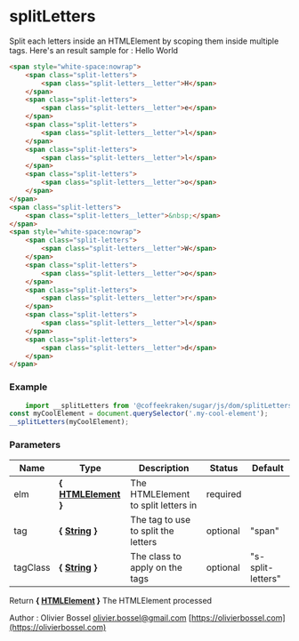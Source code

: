 # splitLetters

Split each letters inside an HTMLElement by scoping them inside multiple tags.
Here's an result sample for : Hello World
```html
<span style="white-space:nowrap">
	<span class="split-letters">
		<span class="split-letters__letter">H</span>
	</span>
	<span class="split-letters">
		<span class="split-letters__letter">e</span>
	</span>
	<span class="split-letters">
		<span class="split-letters__letter">l</span>
	</span>
	<span class="split-letters">
		<span class="split-letters__letter">l</span>
	</span>
	<span class="split-letters">
		<span class="split-letters__letter">o</span>
	</span>
</span>
<span class="split-letters">
	<span class="split-letters__letter">&nbsp;</span>
</span>
<span style="white-space:nowrap">
	<span class="split-letters">
		<span class="split-letters__letter">W</span>
	</span>
	<span class="split-letters">
		<span class="split-letters__letter">o</span>
	</span>
	<span class="split-letters">
		<span class="split-letters__letter">r</span>
	</span>
	<span class="split-letters">
		<span class="split-letters__letter">l</span>
	</span>
	<span class="split-letters">
		<span class="split-letters__letter">d</span>
	</span>
</span>
```


### Example
```js
	import __splitLetters from '@coffeekraken/sugar/js/dom/splitLetters'
const myCoolElement = document.querySelector('.my-cool-element');
__splitLetters(myCoolElement);
```

### Parameters
Name  |  Type  |  Description  |  Status  |  Default
------------  |  ------------  |  ------------  |  ------------  |  ------------
elm  |  **{ [HTMLElement](https://developer.mozilla.org/fr/docs/Web/API/HTMLElement) }**  |  The HTMLElement to split letters in  |  required  |
tag  |  **{ [String](https://developer.mozilla.org/fr/docs/Web/JavaScript/Reference/Objets_globaux/String) }**  |  The tag to use to split the letters  |  optional  |  "span"
tagClass  |  **{ [String](https://developer.mozilla.org/fr/docs/Web/JavaScript/Reference/Objets_globaux/String) }**  |  The class to apply on the tags  |  optional  |  "s-split-letters"

Return **{ [HTMLElement](https://developer.mozilla.org/fr/docs/Web/API/HTMLElement) }** The HTMLElement processed

Author : Olivier Bossel [olivier.bossel@gmail.com](mailto:olivier.bossel@gmail.com) [https://olivierbossel.com](https://olivierbossel.com)
